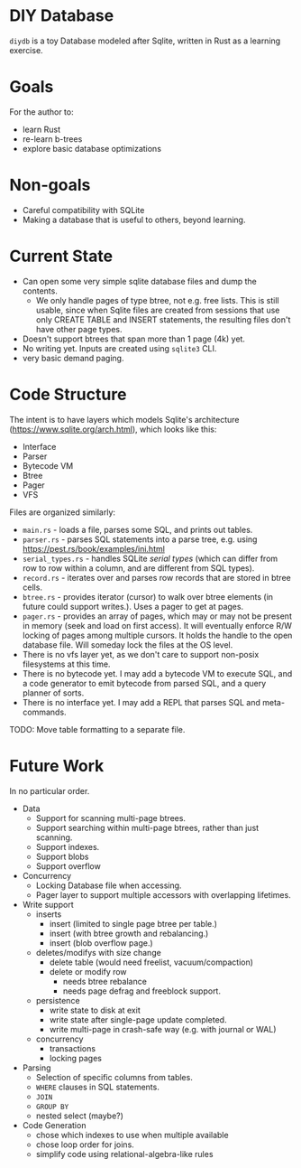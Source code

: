 # DIY Database
`diydb` is a toy Database modeled after Sqlite, written in Rust as a learning exercise.

# Goals
For the author to:
- learn Rust
- re-learn b-trees
- explore basic database optimizations

# Non-goals
- Careful compatibility with SQLite
- Making a database that is useful to others, beyond learning.

# Current State

- Can open some very simple sqlite database files and dump the contents.
  - We only handle pages of type btree, not e.g. free lists.  This is still usable, since when Sqlite files are created from sessions that use only CREATE TABLE and INSERT statements, the resulting files don't have other page types.
- Doesn't support btrees that span more than 1 page (4k) yet.
- No writing yet.  Inputs are created using `sqlite3` CLI.
- very basic demand paging.

# Code Structure

The intent is to have layers  which models Sqlite's architecture (https://www.sqlite.org/arch.html), which looks like this:

* Interface   
* Parser      
* Bytecode VM 
* Btree       
* Pager       
* VFS         

Files are organized similarly:
* `main.rs` - loads a file, parses some SQL, and prints out tables.
* `parser.rs` - parses SQL statements into a parse tree, e.g. using https://pest.rs/book/examples/ini.html
* `serial_types.rs` - handles SQLite *serial types* (which can differ from row to row within a column, and are different from SQL types).
* `record.rs` - iterates over and parses row records that are stored in btree cells.
* `btree.rs` - provides iterator (cursor) to walk over btree elements (in future could support writes.).  Uses a pager to get at pages.
* `pager.rs` - provides an array of pages, which may or may not be present in memory (seek and load on first access).  It will eventually enforce R/W locking of pages among multiple cursors.  It holds the handle to the open database file.  Will someday lock the files at the OS level.  
* There is no vfs layer yet, as we don't care to support non-posix filesystems at this time.
* There is no bytecode yet.  I may add a bytecode VM to execute SQL, and a code generator to emit bytecode from parsed SQL, and a query planner of sorts.
* There is no interface yet.  I may add a REPL that parses SQL and meta-commands.

TODO: Move table formatting to a separate file.

# Future Work
In no particular order.
- Data
  - Support for scanning multi-page btrees.
  - Support searching within multi-page btrees, rather than just scanning.
  - Support indexes.
  - Support blobs 
  - Support overflow
- Concurrency
  - Locking Database file when accessing.
  - Pager layer to support multiple accessors with overlapping lifetimes.
- Write support
  - inserts
    - insert (limited to single page btree per table.)
    - insert (with btree growth and rebalancing.)
    - insert (blob overflow page.)
  - deletes/modifys with size change
    - delete table (would need freelist, vacuum/compaction)
    - delete or modify row
      - needs btree rebalance 
      - needs page defrag and freeblock support.
  - persistence
    - write state to disk at exit
    - write state after single-page update completed.
    - write multi-page in crash-safe way (e.g. with journal or WAL) 
  - concurrency
    - transactions
    - locking pages
- Parsing
  - Selection of specific columns from tables.
  - `WHERE` clauses in SQL statements.
  - `JOIN`
  - `GROUP BY`
  - nested select (maybe?)
- Code Generation
  - chose which indexes to use when multiple available
  - chose loop order for joins.
  - simplify code using relational-algebra-like rules
